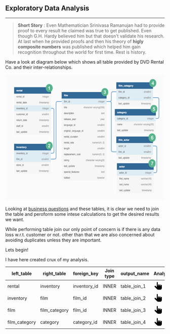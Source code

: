 ## Exploratory Data Analysis
---

>**Short Story** : Even Mathematician Srinivasa Ramanujan had to provide proof to every result he claimed was true to get published. Even though G.H. Hardy  believed him but that doesn't validate his research. At last when he provided proofs and then his theory of **higly composite numbers** was published which helped him gain recognition throughout the world for first time. Rest is history. 



Have a look at diagram below which shows all table provided by DVD Rental Co. and their inter-relationships. 

<p align="center">
<img src="../Images/erd.png" width="700" height="400">
</p>

Looking at [business questions](../README.md#📀-business-problem) and these tables, it is clear we need to join the table and peroform some intese calculations to get the desired results we want.

While performing table join our only point of concern is if there is any data loss w.r.t. customer or not. other than that we are also concerned about avoiding duplicates unless they are important. 

Lets begin!

I have here created crux of my analysis. 

| left_table | right_table | foreign_key |Join type| output_name | Analysis | 
|--|--|--|--|--|--|
|rental|inventory|inventory_id|INNER| table_join_1 |  [<img src="../Images/click_me.gif" alt="drawing" width="30"/>](../Exploratory%20Data%20Analysis/analysis_1.sql)
|inventory|film|film_id|INNER|table_join_2| [<img src="../Images/click_me.gif" alt="drawing" width="30"/>](../Exploratory%20Data%20Analysis/analysis_2.sql)|
|film|film_category|film_id|INNER|table_join_3|[<img src="../Images/click_me.gif" alt="drawing" width="30"/>](../Exploratory%20Data%20Analysis/analysis_3.sql)|kv
|film_category|category|category_id|INNER|table_join_4|[<img src="../Images/click_me.gif" alt="drawing" width="30"/>](../Exploratory%20Data%20Analysis/analysis_4.sql)|












